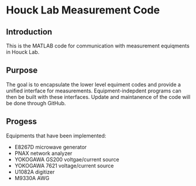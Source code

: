 # Houck Lab Measurement Code

## Introduction
This is the MATLAB code for communication with measurement equiqments in Houck Lab.

## Purpose
The goal is to encapsulate the lower level equiment codes and provide a unified interface for measurements.
Equipment-indepdent programs can then be built with these interfaces.
Update and maintanence of the code will be done through GitHub.

## Progess
Equipments that have been implemented:

- E8267D microwave generator
- PNAX network analyzer
- YOKOGAWA GS200 voltgae/current source
- YOKOGAWA 7621 voltage/current source
- U1082A digitizer
- M9330A AWG
